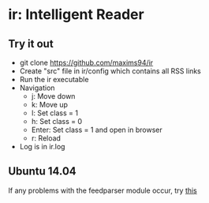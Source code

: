# ir: Intelligent Reader

## Try it out

* git clone https://github.com/maxims94/ir
* Create "src" file in ir/config which contains all RSS links
* Run the ir executable
* Navigation
    * j: Move down
    * k: Move up
    * l: Set class = 1
    * h: Set class = 0
    * Enter: Set class = 1 and open in browser
    * r: Reload
* Log is in ir.log

## Ubuntu 14.04

If any problems with the feedparser module occur, try [this](https://code.google.com/p/feedparser/issues/detail?id=429&colspec=ID%20Status%20Namespace%20Summary)
